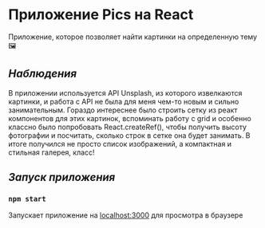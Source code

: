 # Приложение Pics на React

Приложение, которое позволяет найти картинки на определенную тему 🖼️

## *Наблюдения*

В приложении используется API Unsplash, из которого извелкаются картинки, и работа с API не была для меня чем-то 
новым и сильно занимательным. Гораздо интереснее было строить сетку из реакт компонентов для этих картинок, вспоминать
работу с grid и особенно классно было попробовать React.createRef(), чтобы получить высоту фотографии и посчитать, сколько 
строк в сетке она будет занимать. В итоге получился не просто список изображений, а компактная и стильная галерея, класс!
## *Запуск приложения*
### `npm start`
Запускает приложение на [localhost:3000](http://localhost:3000/) для просмотра в браузере
